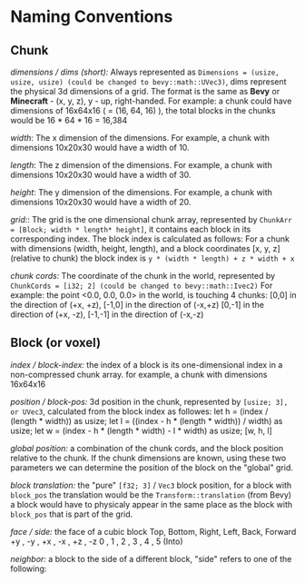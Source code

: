 # Naming Conventions

## Chunk

*dimensions / dims (short):* 
Always represented as `Dimensions = (usize, usize, usize) (could be changed to bevy::math::UVec3)`, dims represent the physical 3d dimensions of a grid.
The format is the same as **Bevy** or **Minecraft** - (x, y, z), y - up, right-handed.
For example: a chunk could have dimensions of 16x64x16 ( = (16, 64, 16) ), the total blocks in the chunks would be 16 * 64 * 16 = 16,384

*width*:
The x dimension of the dimensions.
For example, a chunk with dimensions 10x20x30 would have a width of 10.

*length*:
The z dimension of the dimensions.
For example, a chunk with dimensions 10x20x30 would have a width of 30.

*height*:
The y dimension of the dimensions.
For example, a chunk with dimensions 10x20x30 would have a width of 20.

*grid:*:
The grid is the one dimensional chunk array, represented by `ChunkArr = [Block; width * length* height]`,
it contains each block in its corresponding index.
The block index is calculated as follows:
For a chunk with dimensions (width, height, length), and a block coordinates [x, y, z] (relative to chunk)
the block index is `y * (width * length) + z * width + x`

*chunk cords:*
The coordinate of the chunk in the world, represented by `ChunkCords = [i32; 2] (could be changed to bevy::math::Ivec2)`
For example: the point <0.0, 0.0, 0.0> in the world, is touching 4 chunks:
[0,0] in the direction of (+x, +z), [-1,0] in the direction of (-x,+z)
[0,-1] in the direction of (+x, -z), [-1,-1] in the direction of (-x,-z)

## Block (or voxel)

*index / block-index:*
the index of a block is its one-dimensional index in a non-compressed chunk array.
for example, a chunk with dimensions 16x64x16 

*position / block-pos:*
3d position in the chunk, represented by `[usize; 3], or UVec3`, calculated from the block index as followes:
    let h = (index / (length * width)) as usize;
    let l = ((index - h * (length * width)) / width) as usize;
    let w = (index - h * (length * width) - l * width) as usize;
    [w, h, l]

*global position:*
a combination of the chunk cords, and the block position relative to the chunk.
If the chunk dimensions are known, using these two parameters we can determine the position of
the block on the "global" grid.

*block translation:*
the "pure" `[f32; 3]` / `Vec3` block position, for a block with `block_pos` the translation would
be the `Transform::translation` (from Bevy) a block would have to physicaly appear in the same place as 
the block with `block_pos` that is part of the grid.

*face / side:*
the face of a cubic block
Top, Bottom, Right, Left, Back, Forward
+y , -y    , +x   , -x  , +z  , -z
0  , 1     , 2    , 3   , 4   , 5  (Into<usize>)

*neighbor:*
a block to the side of a different block, "side" refers to one of the following:

